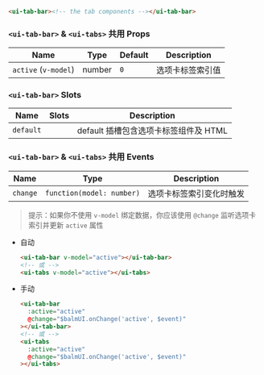 ```html
<ui-tab-bar><!-- the tab components --></ui-tab-bar>
```

### `<ui-tab-bar>` & `<ui-tabs>` 共用 Props

| Name                 | Type   | Default | Description      |
| -------------------- | ------ | ------- | ---------------- |
| `active` (`v-model`) | number | `0`     | 选项卡标签索引值 |

### `<ui-tab-bar>` Slots

| Name      | Slots | Description                           |
| --------- | ----- | ------------------------------------- |
| `default` |       | default 插槽包含选项卡标签组件及 HTML |

### `<ui-tab-bar>` & `<ui-tabs>` 共用 Events

| Name     | Type                      | Description              |
| -------- | ------------------------- | ------------------------ |
| `change` | `function(model: number)` | 选项卡标签索引变化时触发 |

> 提示：如果你不使用 `v-model` 绑定数据，你应该使用 `@change` 监听选项卡索引并更新 `active` 属性

- 自动

  ```html
  <ui-tab-bar v-model="active"></ui-tab-bar>
  <!-- 或 -->
  <ui-tabs v-model="active"></ui-tabs>
  ```

- 手动

  ```html
  <ui-tab-bar
    :active="active"
    @change="$balmUI.onChange('active', $event)"
  ></ui-tab-bar>
  <!-- 或 -->
  <ui-tabs
    :active="active"
    @change="$balmUI.onChange('active', $event)"
  ></ui-tabs>
  ```
